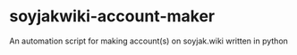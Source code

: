 # soyjakwiki-account-maker
An automation script for making account(s) on soyjak.wiki written in python
